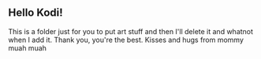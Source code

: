 ## Hello Kodi!
This is a folder just for you to put art stuff and then I'll delete it and whatnot when I add it. Thank you, you're the best. Kisses and hugs from mommy muah muah